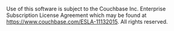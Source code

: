 Use of this software is subject to the Couchbase Inc. Enterprise Subscription License Agreement which may be found at https://www.couchbase.com/ESLA-11132015.  All rights reserved.
